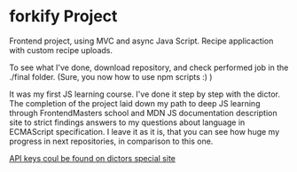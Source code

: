 # forkify Project

Frontend project, using MVC and async Java Script. Recipe applicaction with custom recipe uploads.

To see what I've done, download repository, and check performed job in the ./final folder. (Sure, you now how to use npm scripts :) )

It was my first JS learning course. I've done it step by step with the dictor. The completion of the project laid down my path to deep JS learning through FrontendMasters school and MDN JS documentation description site to strict findings answers to my questions about language in ECMAScript specification. I leave it as it is, that you can see how huge my progress in next repositories, in comparison to this one.

[API keys coul be found on dictors special site](https://forkify-api.herokuapp.com/v2)

